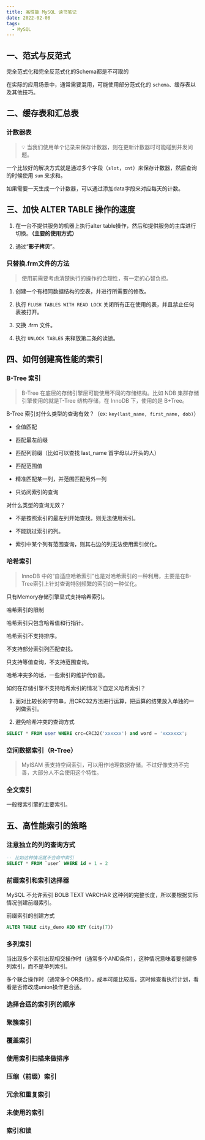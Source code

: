 ```yaml
---
title: 高性能 MySQL 读书笔记
date: 2022-02-08
tags:
  - MySQL
---
```


## 一、范式与反范式

完全范式化和完全反范式化的Schema都是不可取的

在实际的应用场景中，通常需要混用，可能使用部分范式化的 `schema`、缓存表以及其他技巧。

## 二、缓存表和汇总表

### 计数器表

> 💡 当我们使用单个记录来保存计数器，则在更新计数器时可能碰到并发问题。

一个比较好的解决方式就是通过多个字段（`slot`，`cnt`）来保存计数器，然后查询的时候使用 `sum` 来求和。

如果需要一天生成一个计数器，可以通过添加data字段来对应每天的计数。

## 三、加快 ALTER TABLE 操作的速度

1. 在一台不提供服务的机器上执行alter table操作，然后和提供服务的主库进行切换。**（主要的使用方式）**

2. 通过“**影子拷贝**”。

### 只替换.frm文件的方法

> 使用前需要考虑清楚执行的操作的合理性，有一定的心智负担。

1. 创建一个有相同数据结构的空表，并进行所需要的修改。

2. 执行 `FLUSH TABLES WITH READ LOCK` 关闭所有正在使用的表，并且禁止任何表被打开。

3. 交换 .frm 文件。

4. 执行 `UNLOCK TABLES` 来释放第二条的读锁。

## 四、如何创建高性能的索引

### B-Tree 索引

> B-Tree 在底层的存储引擎层可能使用不同的存储结构。比如 NDB 集群存储引擎使用的就是T-Tree 结构存储，在 InnoDB 下，使用的是 B+Tree。

B-Tree 索引对什么类型的查询有效？（ex: `key(last_name, first_name, dob)`）

- 全值匹配

- 匹配最左前缀

- 匹配列前缀（比如可以查找 last_name 首字母以J开头的人）

- 匹配范围值

- 精准匹配某一列，并范围匹配另外一列

- 只访问索引的查询

对什么类型的查询无效？

- 不是按照索引的最左列开始查找，则无法使用索引。

- 不能跳过索引的列。

- 索引中某个列有范围查询，则其右边的列无法使用索引优化。

### 哈希索引

> InnoDB 中的“自适应哈希索引”也是对哈希索引的一种利用，主要是在B-Tree索引上针对查询特别频繁的索引的一种优化。

只有Memory存储引擎显式支持哈希索引。

哈希索引的限制

哈希索引只包含哈希值和行指针。

哈希索引不支持排序。

不支持部分索引列匹配查找。

只支持等值查询，不支持范围查询。

哈希冲突多的话，一些索引的维护代价高。

如何在存储引擎不支持哈希索引的情况下自定义哈希索引？

1. 面对比较长的字符串，用CRC32方法进行运算，把运算的结果放入单独的一列做索引。

2. 避免哈希冲突的查询方式

```sql
SELECT * FROM user WHERE crc=CRC32('xxxxxx') and word = 'xxxxxxx';
```

### 空间数据索引（R-Tree）

> MyISAM 表支持空间索引，可以用作地理数据存储。不过好像支持不完善，大部分人不会使用这个特性。

### 全文索引

一般搜索引擎的主要索引。

## 五、高性能索引的策略

### 注意独立的列的查询方式

```sql
-- 比如这种情况就不会命中索引
SELECT * FROM `user` WHERE id + 1 = 2
```

### 前缀索引和索引选择器

MySQL 不允许索引 BOLB TEXT VARCHAR 这种列的完整长度，所以要根据实际情况创建前缀索引。

前缀索引的创建方式

```sql
ALTER TABLE city_demo ADD KEY (city(7))
```

### 多列索引

当出现多个索引出现相交操作时（通常多个AND条件），这种情况意味着要创建多列索引，而不是单列索引。

多个联合操作时（通常多个OR条件），成本可能比较高，这时候查看执行计划，看看是否修改成union操作更合适。

### 选择合适的索引列的顺序

### 聚簇索引

### 覆盖索引

### 使用索引扫描来做排序

### 压缩（前缀）索引

### 冗余和重复索引

### 未使用的索引

### 索引和锁
